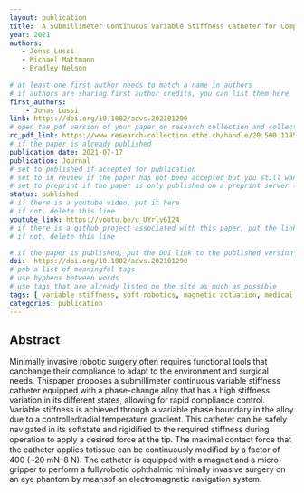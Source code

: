 ```yaml
---
layout: publication
title:  A Submillimeter Continuous Variable Stiffness Catheter for Compliance Control
year: 2021 
authors: 
   - Jonas Lussi
   - Michael Mattmann
   - Bradley Nelson
   
# at least one first author needs to match a name in authors
# if authors are sharing first author credits, you can list them here
first_authors: 
    - Jonas Lussi
link: https://doi.org/10.1002/advs.202101290
# open the pdf version of your paper on research collection and collect the link there
rc_pdf_link: https://www.research-collection.ethz.ch/handle/20.500.11850/489702
# if the paper is already published
publication_date: 2021-07-17
publication: Journal
# set to published if accepted for publication
# set to in review if the paper has not been accepted but you still want a web presence for it
# set to preprint if the paper is only published on a preprint server like arxiv
status: published
# if there is a youtube video, put it here
# if not, delete this line
youtube_link: https://youtu.be/u_UYrly6I24
# if there is a github project associated with this paper, put the link here
# if not, delete this line

# if the paper is published, put the DOI link to the published version
doi:  https://doi.org/10.1002/advs.202101290
# pub a list of meaningful tags
# use hyphens between words
# use tags that are already listed on the site as much as possible
tags: [ variable stiffness, soft robotics, magnetic actuation, medical robotics]
categories: publication
---
```

## Abstract ##
Minimally invasive robotic surgery often requires functional tools that canchange their compliance to adapt to the environment and surgical needs. Thispaper proposes a submillimeter continuous variable stiffness catheter equipped with a phase-change alloy that has a high stiffness variation in its different states, allowing for rapid compliance control. Variable stiffness is achieved through a variable phase boundary in the alloy due to a controlledradial temperature gradient. This catheter can be safely navigated in its softstate and rigidiﬁed to the required stiffness during operation to apply a desired force at the tip. The maximal contact force that the catheter applies totissue can be continuously modiﬁed by a factor of 400 (~20 mN–8 N). The catheter is equipped with a magnet and a micro-gripper to perform a fullyrobotic ophthalmic minimally invasive surgery on an eye phantom by meansof an electromagnetic navigation system.

